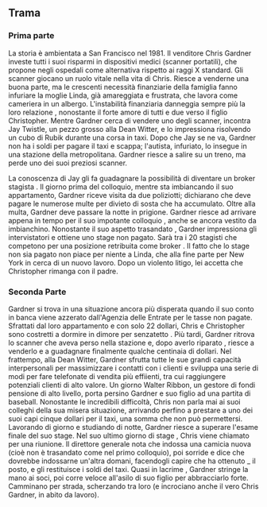 ## Trama
### Prima parte
La storia è ambientata a San Francisco nel 1981. Il venditore Chris Gardner investe tutti i suoi risparmi in dispositivi medici (scanner portatili), che propone negli ospedali come alternativa rispetto ai raggi X standard. Gli scanner giocano un ruolo vitale nella vita di Chris. Riesce a venderne una buona parte, ma le crescenti necessità finanziarie della famiglia fanno infuriare la moglie Linda, già amareggiata e frustrata, che lavora come cameriera in un albergo. L'instabilità finanziaria danneggia sempre più la loro relazione , nonostante il forte amore di tutti e due verso il figlio Christopher.
Mentre Gardner cerca di vendere uno degli scanner, incontra Jay Twistle, un pezzo grosso alla Dean Witter, e lo impressiona risolvendo un cubo di Rubik durante una corsa in taxi. Dopo che Jay se ne va, Gardner non ha i soldi per pagare il taxi e scappa; l'autista, infuriato, lo insegue in una stazione della metropolitana. Gardner riesce a salire su un treno, ma perde uno dei suoi preziosi scanner.

La conoscenza di Jay gli fa guadagnare la possibilità di diventare un broker stagista . Il giorno prima del colloquio, mentre sta imbiancando il suo appartamento, Gardner riceve visita da due poliziotti; dichiarano che deve pagare le numerose multe per divieto di sosta che ha accumulato. Oltre alla multa, Gardner deve passare la notte in prigione. Gardner riesce ad arrivare appena in tempo per il suo impotante colloquio , anche se ancora vestito da imbianchino. Nonostante il suo aspetto trasandato , Gardner impressiona gli intervistatori e ottiene uno stage non pagato. Sarà tra i 20 stagisti che competono per una posizione retribuita come broker . Il fatto che lo stage non sia pagato non piace per niente a Linda, che alla fine parte per New York in cerca di un nuovo lavoro. Dopo un violento litigo, lei accetta che Christopher rimanga con il padre.

### Seconda Parte
Gardner si trova in una situazione ancora più disperata quando il suo conto in banca viene azzerato dall'Agenzia delle Entrate per le tasse non pagate. Sfrattati dal loro appartamento e con solo 22 dollari, Chris e Christopher sono costretti a dormire in dimore per senzatetto . Più tardi, Gardner ritrova lo scanner che aveva perso nella stazione e, dopo averlo riparato , riesce a venderlo e a guadagnare finalmente qualche centinaia di dollari. Nel frattempo, alla Dean Witter, Gardner sfrutta tutte le sue grandi capacità interpersonali per massimizzare i contatti con i clienti e sviluppa una serie di modi per fare telefonate di vendita più effiienti, tra cui raggiungere potenziali clienti di alto valore. Un giorno Walter Ribbon, un gestore di fondi pensione di alto livello, porta persino Gardner e suo figlio ad una partita di baseball. Nonostante le incredibili difficoltà, Chris non parla mai ai suoi colleghi della sua misera situazione, arrivando perfino a prestare a uno dei suoi capi cinque dollari per il taxi, una somma che non può permettersi. Lavorando di giorno e studiando di notte, Gardner riesce a superare l'esame finale del suo stage.
Nel suo ultimo giorno di stage , Chris viene chiamato per una riunione. Il direttore generale nota che indossa una camicia nuova (cioè non è trasandato come nel primo colloquio), poi sorride e dice che dovrebbe indossarne un'altra domani, facendogli capire che ha ottenuto _ il posto, e gli restituisce i soldi del taxi. Quasi in lacrime , Gardner stringe la mano ai soci, poi corre veloce all'asilo di suo figlio per abbracciarlo forte. Camminano per strada, scherzando tra loro (e incrociano anche il vero Chris Gardner, in abito da lavoro).